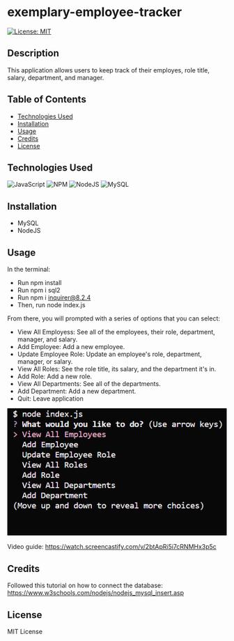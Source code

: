 # exemplary-employee-tracker

[![License: MIT](https://img.shields.io/badge/License-MIT-yellow.svg)](https://opensource.org/licenses/MIT)

## Description

This application allows users to keep track of their employes, role title, salary, department, and manager.

## Table of Contents

- [Technologies Used](#technologies-used)
- [Installation](#installation)
- [Usage](#usage)
- [Credits](#credits)
- [License](#license)

## Technologies Used

![JavaScript](https://img.shields.io/badge/javascript-%23323330.svg?style=for-the-badge&logo=javascript&logoColor=%23F7DF1E)
![NPM](https://img.shields.io/badge/NPM-%23CB3837.svg?style=for-the-badge&logo=npm&logoColor=white)
![NodeJS](https://img.shields.io/badge/node.js-6DA55F?style=for-the-badge&logo=node.js&logoColor=white) 
![MySQL](https://img.shields.io/badge/mysql-%2300f.svg?style=for-the-badge&logo=mysql&logoColor=white)

## Installation

- MySQL
- NodeJS

## Usage


In the terminal:
- Run npm install
- Run npm i sql2
- Run npm i inquirer@8.2.4
- Then, run node index.js

    
From there, you will prompted with a series of options that you can select:
- View All Employess: See all of the employees, their role, department, manager, and salary.
- Add Employee: Add a new employee.
- Update Employee Role: Update an employee's role, department, manager, or salary.
- View All Roles: See the role title, its salary, and the department it's in.
- Add Role: Add a new role.
- View All Departments: See all of the departments.
- Add Department: Add a new department.
- Quit: Leave application

![screenshot of options listed in terminal](assets/images/employee-tracker.png)

Video guide: https://watch.screencastify.com/v/2btApRi5i7cRNMHx3p5c

## Credits

Followed this tutorial on how to connect the database: https://www.w3schools.com/nodejs/nodejs_mysql_insert.asp

## License

MIT License

